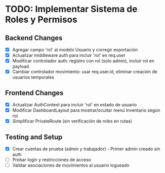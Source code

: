 # TODO: Implementar Sistema de Roles y Permisos

## Backend Changes
- [x] Agregar campo 'rol' al modelo Usuario y corregir exportación
- [x] Actualizar middleware auth para incluir 'rol' en req.user
- [x] Modificar controlador auth: registro con rol (solo admin), incluir rol en payload
- [x] Cambiar controlador movimiento: usar req.user.id, eliminar creación de usuarios temporales

## Frontend Changes
- [x] Actualizar AuthContext para incluir 'rol' en estado de usuario
- [x] Modificar DashboardLayout para mostrar/ocultar menú Inventario según rol
- [x] Simplificar PrivateRoute (sin verificación de roles en rutas)

## Testing and Setup
- [x] Crear cuentas de prueba (admin y trabajador) - Primer admin creado sin auth
- [ ] Probar login y restricciones de acceso
- [ ] Validar asociaciones de movimientos al usuario logueado
